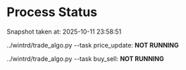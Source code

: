 # Process Status

Snapshot taken at: 2025-10-11 23:58:51

../wintrd/trade_algo.py --task price_update: **NOT RUNNING**

../wintrd/trade_algo.py --task buy_sell: **NOT RUNNING**

